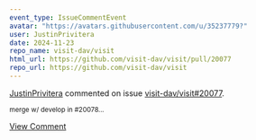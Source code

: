 ```yaml
---
event_type: IssueCommentEvent
avatar: "https://avatars.githubusercontent.com/u/35237779?"
user: JustinPrivitera
date: 2024-11-23
repo_name: visit-dav/visit
html_url: https://github.com/visit-dav/visit/pull/20077
repo_url: https://github.com/visit-dav/visit
---
```


<a href='https://github.com/JustinPrivitera' target='_blank'>JustinPrivitera</a> commented on issue <a href='https://github.com/visit-dav/visit/pull/20077' target='_blank'>visit-dav/visit#20077</a>.

<small>merge w/ develop in #20078...</small>

<a href='https://github.com/visit-dav/visit/pull/20077' target='_blank'>View Comment</a>